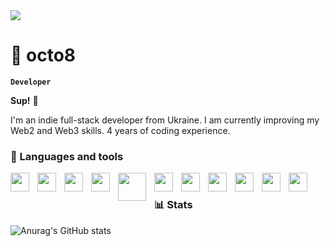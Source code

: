<img src="https://media0.giphy.com/media/v1.Y2lkPTc5MGI3NjExeDlrYjU0N2Jha3hnam1hdGRzc2o1bHAwZDZtNzlzZ3lvaDA3NXV5ZCZlcD12MV9pbnRlcm5hbF9naWZfYnlfaWQmY3Q9Zw/3o7buh8WbaZLupolXi/giphy.gif" />

# 🐙 octo8

**`Developer`**

**Sup!** 👋

I'm an indie full-stack developer from Ukraine. I am currently improving my Web2 and Web3 skills. 4 years of coding experience. 

### 🔧 Languages and tools


<img align="left" width="30px" style="padding-right:10px" src="https://cdn.jsdelivr.net/gh/devicons/devicon@latest/icons/javascript/javascript-original.svg" />
<img align="left" width="30px" style="padding-right:10px" src="https://cdn.jsdelivr.net/gh/devicons/devicon@latest/icons/solidity/solidity-plain.svg" />
<img align="left" width="30px" style="padding-right:10px" src="https://cdn.jsdelivr.net/gh/devicons/devicon@latest/icons/python/python-original.svg" />
<img align="left" width="30px" style="padding-right:10px" src="https://cdn.jsdelivr.net/gh/devicons/devicon@latest/icons/react/react-original.svg" />
<img align="left" width="45px" style="padding-right:10px" src="https://seeklogo.com/images/E/ethers-logo-D5B86204D8-seeklogo.com.png" />
<img align="left" width="30px" style="padding-right:10px" src="https://cdn.jsdelivr.net/gh/devicons/devicon@latest/icons/nodejs/nodejs-original.svg" />
<img align="left" width="30px" style="padding-right:10px" src="https://cdn.jsdelivr.net/gh/devicons/devicon@latest/icons/discordjs/discordjs-plain.svg" />
<img align="left" width="30px" style="padding-right:10px" src="https://cdn.jsdelivr.net/gh/devicons/devicon@latest/icons/mongodb/mongodb-original.svg" />
<img align="left" width="30px" style="padding-right:10px" src="https://devicon-website.vercel.app/api/express/original.svg" />
<img align="left" width="30px" style="padding-right:10px" src="https://devicon-website.vercel.app/api/rust/plain.svg" />
<img align="left" width="30px" style="padding-right:10px" src="https://icon.icepanel.io/Technology/svg/Tauri.svg" />


<br/>

### 📊 Stats

![Anurag's GitHub stats](https://github-readme-stats.vercel.app/api?username=octo8eight&show_icons=true&theme=dark)
